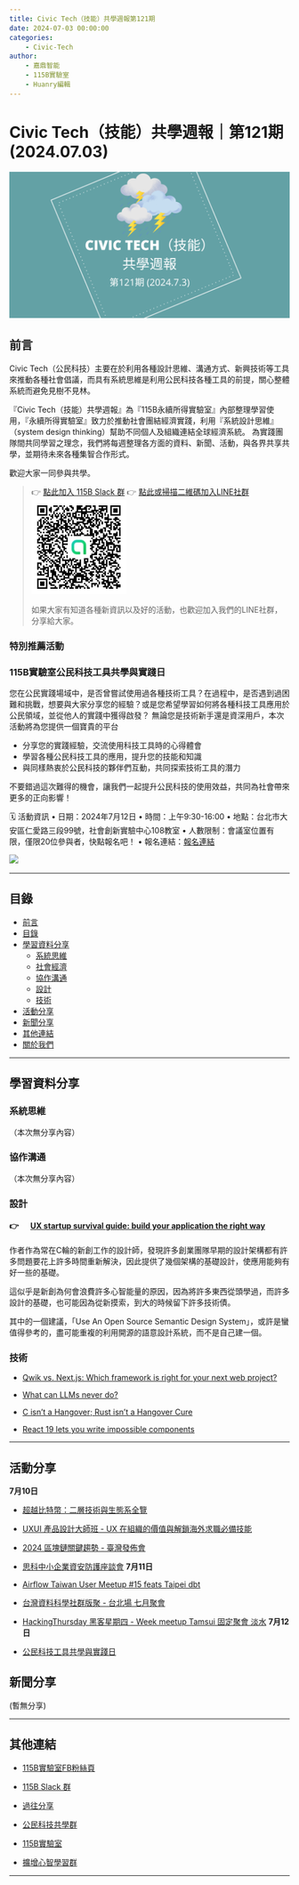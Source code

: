 ```yaml
---
title: Civic Tech（技能）共學週報第121期
date: 2024-07-03 00:00:00
categories:
	- Civic-Tech
author:
	- 嘉鼎智能
	- 115B實驗室
	- Huanry編輯
---
```

# Civic Tech（技能）共學週報｜第121期 (2024.07.03)

![Civic-Tech-121](/img/ct/121.png)

## 前言

Civic Tech（公民科技）主要在於利用各種設計思維、溝通方式、新興技術等工具來推動各種社會倡議，而具有系統思維是利用公民科技各種工具的前提，關心整體系統而避免見樹不見林。

『Civic Tech（技能）共學週報』為『115B永續所得實驗室』內部整理學習使用，『永續所得實驗室』致力於推動社會團結經濟實踐，利用『系統設計思維』（system design thinking）幫助不同個人及組織連結全球經濟系統。
為實踐團隊間共同學習之理念，我們將每週整理各方面的資料、新聞、活動，與各界共享共學，並期待未來各種集智合作形式。

歡迎大家一同參與共學。

>👉  [點此加入 115B Slack 群](https://bit.ly/Slack115b)
>👉  [點此或掃描二維碼加入LINE社群](https://line.me/ti/g2/Dj4AkbdDsY6o4D_CdDUB6Q)
>[![公民科技共學群](/img/產品共學群.jpg)](https://line.me/ti/g2/Dj4AkbdDsY6o4D_CdDUB6Q)
>
>如果大家有知道各種新資訊以及好的活動，也歡迎加入我們的LINE社群，分享給大家。



### 特別推薦活動

### 115B實驗室公民科技工具共學與實踐日

您在公民實踐場域中，是否曾嘗試使用過各種技術工具？在過程中，是否遇到過困難和挑戰，想要與大家分享您的經驗？或是您希望學習如何將各種科技工具應用於公民領域，並從他人的實踐中獲得啟發？ 無論您是技術新手還是資深用戶，本次活動將為您提供一個寶貴的平台

- 分享您的實踐經驗，交流使用科技工具時的心得體會
- 學習各種公民科技工具的應用，提升您的技能和知識
- 與同樣熱衷於公民科技的夥伴們互動，共同探索技術工具的潛力 

不要錯過這次難得的機會，讓我們一起提升公民科技的使用效益，共同為社會帶來更多的正向影響！

🗓 活動資訊
• 日期：2024年7月12日
• 時間：上午9:30-16:00
• 地點：台北市大安區仁愛路三段99號，社會創新實驗中心108教室
• 人數限制：會議室位置有限，僅限20位參與者，快點報名吧！
• 報名連結：[報名連結](https://www.accupass.com/event/2407010240003076923820)

[![](https://static.accupass.com/eventbanner/2407010242301377490322.jpg)](https://www.accupass.com/event/2407010240003076923820)


---
## 目錄
- [前言](#前言)
- [目錄](#目錄)
- [學習資料分享](#學習資料分享)
	- [系統思維](#系統思維)
	- [社會經濟](#社會經濟)
	- [協作溝通](#協作溝通)
	- [設計](#設計)
	- [技術](#技術)
- [活動分享](#活動分享)
- [新聞分享](#新聞分享)
- [其他連結](#其他連結)
- [關於我們](#關於我們)

---
## 學習資料分享
### 系統思維

（本次無分享內容）

### 協作溝通

（本次無分享內容）

### 設計

#### 👉 &emsp; [UX startup survival guide: build your application the right way](https://uxdesign.cc/ux-startup-survival-guide-build-your-application-the-right-way-a8fad23ac4c2)

作者作為常在C輪的新創工作的設計師，發現許多創業團隊早期的設計架構都有許多問題要花上許多時間重新解決，因此提供了幾個架構的基礎設計，使應用能夠有好一些的基礎。

這似乎是新創為何會浪費許多心智能量的原因，因為將許多東西從頭學過，而許多設計的基礎，也可能因為從新摸索，到大的時候留下許多技術債。

其中的一個建議，「Use An Open Source Semantic Design System」，或許是蠻值得參考的，盡可能重複的利用開源的語意設計系統，而不是自己建一個。

### 技術

- [Qwik vs. Next.js: Which framework is right for your next web project?](https://outshift.cisco.com/blog/qwik-vs-nextjs)

- [What can LLMs never do?](https://www.strangeloopcanon.com/p/what-can-llms-never-do)

- [C isn’t a Hangover; Rust isn’t a Hangover Cure](https://www.strangeloopcanon.com/p/what-can-llms-never-do)

- [React 19 lets you write impossible components](https://www.mux.com/blog/react-19-server-components-and-actions#fnref:2)

---
## 活動分享

**7月10日**
- [超越比特幣：二層技術與生態系全覽](https://www.accupass.com/event/2406110449371770192835)

- [UXUI 產品設計大師班 - UX 在組織的價值與解鎖海外求職必備技能](https://www.accupass.com/event/2405271505317793756800)

- [2024 區塊鏈關鍵趨勢 - 臺灣發佈會](https://www.accupass.com/event/2406110303197518450710)

- [思科中小企業資安防護座談會](https://www.accupass.com/event/2405310744321719028648)
**7月11日**
- [Airflow Taiwan User Meetup #15 feats Taipei dbt](https://www.meetup.com/taipei-py/events/301356454/)

- [台灣資料科學社群版聚 - 台北場 七月聚會](https://www.accupass.com/event/2406241401091110535201)

- [HackingThursday 黑客星期四 - Week meetup Tamsui 固定聚會 淡水](https://www.meetup.com/hackingthursday/events/301774291)
**7月12日**
- [公民科技工具共學與實踐日](https://www.accupass.com/event/2407010240003076923820)


## 新聞分享

(暫無分享)

---
## 其他連結

- [115B實驗室FB粉絲頁](https://www.facebook.com/%E6%B0%B8%E7%BA%8C%E6%89%80%E5%BE%97%E5%AF%A6%E9%A9%97%E5%AE%A4-102916798609139)

- [115B Slack 群](https://bit.ly/Slack115b)

- [過往分享](/categories/Civic-Tech)

- [公民科技共學群](https://line.me/ti/g2/Dj4AkbdDsY6o4D_CdDUB6Q?utm_source=invitation&utm_medium=link_copy&utm_campaign=default)

- [115B實驗室](https://line.me/ti/g2/asPFU-0w4o9MIRSBdb4gtg?utm_source=invitation&utm_medium=link_copy&utm_campaign=default)

- [擴增心智學習群](https://line.me/ti/g2/asPFU-0w4o9MIRSBdb4gtg?utm_source=invitation&utm_medium=link_copy&utm_campaign=default)

---